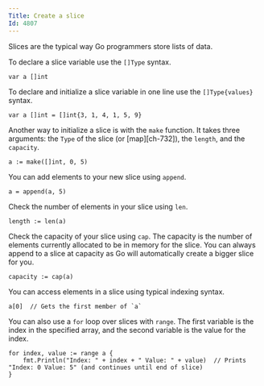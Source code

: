 ```yaml
---
Title: Create a slice
Id: 4807
---
```

Slices are the typical way Go programmers store lists of data.

To declare a slice variable use the `[]Type` syntax.

    var a []int

To declare and initialize a slice variable in one line use the `[]Type{values}` syntax.

    var a []int = []int{3, 1, 4, 1, 5, 9}

Another way to initialize a slice is with the `make` function. It takes three arguments: the `Type` of the slice (or [map][ch-732]), the `length`, and the `capacity`.

    a := make([]int, 0, 5)

You can add elements to your new slice using `append`.

    a = append(a, 5)

Check the number of elements in your slice using `len`.

    length := len(a)

Check the capacity of your slice using `cap`. The capacity is the number of elements currently allocated to be in memory for the slice. You can always append to a slice at capacity as Go will automatically create a bigger slice for you.

    capacity := cap(a)

You can access elements in a slice using typical indexing syntax.

    a[0]  // Gets the first member of `a`

You can also use a `for` loop over slices with `range`. The first variable is the index in the specified array, and the second variable is the value for the index.

    for index, value := range a {
        fmt.Println("Index: " + index + " Value: " + value)  // Prints "Index: 0 Value: 5" (and continues until end of slice)
    }

